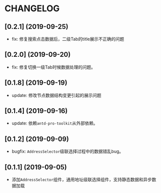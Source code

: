 # CHANGELOG



## [0.2.1] (2019-09-25)
  - fix: 修复搜索点击数据后，二级Tab的title展示不正确的问题

## [0.2.0] (2019-09-20)
  - fix: 修复切换一级Tab时候数据处理的问题。

## [0.1.8] (2019-09-19)
  - update: 修改节点数据结构变更引起的展示问题


## [0.1.4] (2019-09-16)
  - update: 依赖`antd-pro-toolkit`从外部依赖。

## [0.1.2] (2019-09-09)
  - bugfix: `AddressSelector`级联选择过程中的数据错乱bug。

## [0.1.1] (2019-09-05)
  - 添加`AddressSelector`组件，通用地址级联选择组件，支持静态数据和异步数据加载
 
